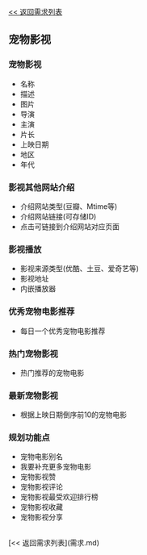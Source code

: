 [<< 返回需求列表](需求.md)

## 宠物影视

### 宠物影视
* 名称
* 描述
* 图片
* 导演
* 主演
* 片长
* 上映日期
* 地区
* 年代

### 影视其他网站介绍
* 介绍网站类型(豆瓣、Mtime等)
* 介绍网站链接(可存储ID)
* 点击可链接到介绍网站对应页面

### 影视播放
* 影视来源类型(优酷、土豆、爱奇艺等)
* 影视地址
* 内嵌播放器

### 优秀宠物电影推荐
* 每日一个优秀宠物电影推荐

### 热门宠物影视
* 热门推荐的宠物电影

### 最新宠物影视
* 根据上映日期倒序前10的宠物电影

### 规划功能点
* 宠物电影别名
* 我要补充更多宠物电影
* 宠物影视赞
* 宠物影视评论
* 宠物影视最受欢迎排行榜
* 宠物影视收藏
* 宠物影视分享

<br/>
[<< 返回需求列表](需求.md)
